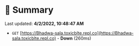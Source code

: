 # 📖 Summary
Last updated: **4/2/2022, 10:48:47 AM**

- `GET` [https://Bhadwa-sala.toxicblte.repl.co](https://Bhadwa-sala.toxicblte.repl.co) - **Down** (260ms)
